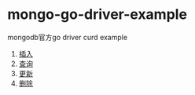 # mongo-go-driver-example
mongodb官方go driver curd example


1. [插入](example/insert.go)
2. [查询](example/query.go)
3. [更新](example/update.go)
4. [删除](example/delete.go)
